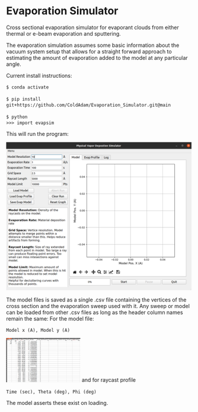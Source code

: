 # Evaporation Simulator
Cross sectional evaporation simulator for evaporant clouds from either thermal or e-beam evaporation and sputtering.

The evaporation simulation assumes some basic information about the vacuum system setup that allows for a straight forward approach to estimating the amount of evaporation added to the model at any particular angle.

Current install instructions:
```
$ conda activate

$ pip install git+https://github.com/ColdAdam/Evaporation_Simulator.git@main

$ python
>>> import evapsim
```
This will run the program:

<img src="Examples/Physical_Vapor_Deposition_Simulator.png" alt="evapsim" width="500"/>

The model files is saved as a single .csv file containing the vertices of the cross section and the evaporation sweep used with it. Any sweep or model can be
loaded from other .csv files as long as the header column names remain the same:
For the model file:

```
Model x (A), Model y (A)
```

<img src="Examples/PVDS_Savedata.png" alt="evapsim" width="200"/>
and for raycast profile

```
Time (sec), Theta (deg), Phi (deg)
```

The model asserts these exist on loading.
